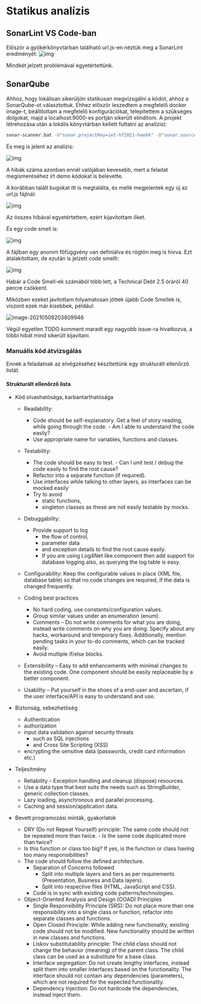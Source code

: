 # Statikus analízis

## SonarLint VS Code-ban

Először a gyökérkönyvtárban található url.js-en néztük meg a SonarLint eredményét: ![img](file://C:\Work\codes\iet\iet-hf2021-heekk\doc\img\sonar1.png?lastModify=1620507217)

Mindkét jelzett problémával egyetértettünk.

## SonarQube

Ahhoz, hogy lokálisan sikerüljön statikusan megvizsgálni a kódot, ahhoz a SonarQube-ot választottuk. Ehhez először leszedtem a megfelelő docker image-t, beállítottam a megfelelő konfigurációkat, telepítettem a szükséges dolgokat, majd a localhost:9000-es portján sikerült elindítom. A projekt létrehozása után a lokális könyvtárban kellett futtatni az analízist: 

```bash
sonar-scanner.bat -D"sonar.projectKey=iet-hf2021-heekk" -D"sonar.sources=." -D"sonar.host.url=http://localhost:9000" -D"sonar.login=${TOKEN_KEY}"
```

És meg is jelent az analízis:

![img](file://C:\Work\codes\iet\iet-hf2021-heekk\doc\img\sonarqube.png?lastModify=1620507217)

A hibák száma azonban ennél valójában kevesebb, mert a feladat megismeréséhez írt demo kódokat is belevette.

A korábban talált bugokat itt is megtalálta, és mellé megjelentek egy új az url.js fájlnál:

![img](file://C:\Work\codes\iet\iet-hf2021-heekk\doc\img\sonarqube_url.png?lastModify=1620507217)

Az összes hibával egyetértettem, ezért kijavítottam őket.

És egy code smell is:

![img](file://C:\Work\codes\iet\iet-hf2021-heekk\doc\img\sonarqube_url_codesmell.png?lastModify=1620507217)

A fájlban egy anonim főfüggvény van definiálva és rögtön meg is hívva. Ezt átalakítottam, de ezután is jelzett code smellt: 

![img](file://C:\Work\codes\iet\iet-hf2021-heekk\doc\img\sonarqube_url_codesmell2.png?lastModify=1620507217)

Habár a Code Smell-ek számából több lett, a Technical Debt 2.5 óráról 40 percre csökkent.

Miközben ezeket javítottam folyamatosan jöttek újabb Code Smellek is, viszont ezek már kisebbek, például:

![image-20210508203809946](file://C:\Users\Reni\AppData\Roaming\Typora\typora-user-images\image-20210508203809946.png?lastModify=1620507217)

Végül egyetlen TODO komment maradt egy nagyobb issue-ra hivatkozva, a többi hibát mind sikerült kijavítani.

### Manuális kód átvizsgálás

Ennek a feladatnak az elvégzéséhez készítettünk egy strukturált ellenőrző listát.

#### Strukturált ellenőrző lista

- Kód olvashatósága, karbantarthatósága

    - Readability:
        - Code should be self-explanatory. Get a feel of story reading, while going through the code. - Am I able to understand the code easily?
        - Use appropriate name for variables, functions and classes.

    - Testability:
        - The code should be easy to test. - Can I unit test / debug the code easily to find the root cause?
        - Refactor into a separate function (if required).
        - Use interfaces while talking to other layers, as interfaces can be mocked easily
        - Try to avoid
             - static functions,
             - singleton classes as these are not easily testable by mocks.

    - Debuggability:
        - Provide support to log
             - the flow of control,
             - parameter data
             - and exception details to find the root cause easily.
             - If you are using Log4Net like component then add support for database logging also, as querying the log table is easy.

    - Configurability: Keep the configurable values in place (XML file, database table) so that no code changes are required, if the data is changed frequently.

    - Coding best practices
         - No hard coding, use constants/configuration values.
         - Group similar values under an enumeration (enum).
         - Comments – Do not write comments for what you are doing, instead write comments on why you are doing. Specify about any hacks, workaround and temporary fixes. Additionally, mention pending tasks in your to-do comments, which can be tracked easily.
         - Avoid multiple if/else blocks.

    - Extensibility – Easy to add enhancements with minimal changes to the existing code. One component should be easily replaceable by a better component.

    - Usability – Put yourself in the shoes of a end-user and ascertain, if the user interface/API is easy to understand and use.

- Biztonság, sebezhetőség
    - Authentication
    - authorization
    - input data validation against security threats
        - such as SQL injections
        - and Cross Site Scripting (XSS)
    - encrypting the sensitive data (passwords, credit card information etc.)

- Teljesítmény
    - Reliability – Exception handling and cleanup (dispose) resources.
    - Use a data type that best suits the needs such as StringBuilder, generic collection classes.
    - Lazy loading, asynchronous and parallel processing.
    - Caching and session/application data.

- Bevett programozási minták, gyakorlatok

    - DRY (Do not Repeat Yourself) principle: The same code should not be repeated more than twice. - Is the same code duplicated more than twice?
    - Is this function or class too big? If yes, is the function or class having too many responsibilities?
    - The code should follow the defined architecture.
        - Separation of Concerns followed
            - Split into multiple layers and tiers as per requirements (Presentation, Business and Data layers).
            - Split into respective files (HTML, JavaScript and CSS).
        - Code is in sync with existing code patterns/technologies.
    - Object-Oriented Analysis and Design (OOAD) Principles
        - Single Responsibility Principle (SRS): Do not place more than one responsibility into a single class or function, refactor into separate classes and functions.
        - Open Closed Principle: While adding new functionality, existing code should not be modified. New functionality should be written in new classes and functions.
        - Liskov substitutability principle: The child class should not change the behavior (meaning) of the parent class. The child class can be used as a substitute for a base class.
        - Interface segregation: Do not create lengthy interfaces, instead split them into smaller interfaces based on the functionality. The interface should not contain any dependencies (parameters), which are not required for the expected functionality.
        - Dependency Injection: Do not hardcode the dependencies, instead inject them.